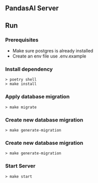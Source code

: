 ## PandasAI Server

## Run

### Prerequisites

- Make sure postgres is already installed
- Create an env file use .env.example

### Install dependency

```shell
> poetry shell
> make install
```

### Apply database migration

```shell
> make migrate
```

### Create new database migration

```shell
> make generate-migration
```

### Create new database migration

```shell
> make generate-migration
```

### Start Server

```shell
> make start
```
